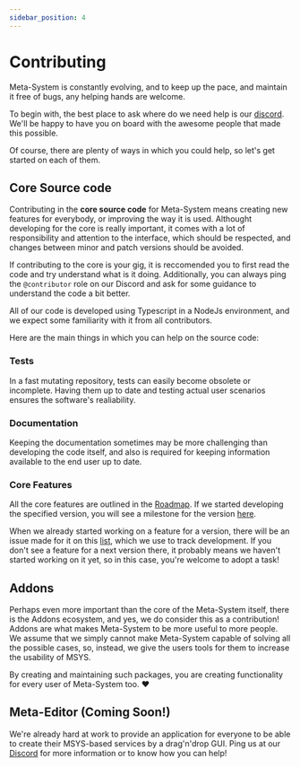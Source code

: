 ```yaml
---
sidebar_position: 4
---
```


# Contributing
Meta-System is constantly evolving, and to keep up the pace, and maintain it free of bugs, any helping hands are welcome.

To begin with, the best place to ask where do we need help is our [discord](https://discord.gg/ndGsnbTW7V). We'll be happy to have you on board with the awesome people that made this possible.

Of course, there are plenty of ways in which you could help, so let's get started on each of them.

## Core Source code
Contributing in the **core source code** for Meta-System means creating new features for everybody, or improving the way it is used. Althought developing for the core is really important, it comes with a lot of responsibility and attention to the interface, which should be respected, and  changes between minor and patch versions should be avoided.

If contributing to the core is your gig, it is reccomended you to first read the code and try understand what is it doing. Additionally, you can always ping the `@contributor` role on our Discord and ask for some guidance to understand the code a bit better.

All of our code is developed using Typescript in a NodeJs environment, and we expect some familiarity with it from all contributors.

Here are the main things in which you can help on the source code:

### Tests
In a fast mutating repository, tests can easily become obsolete or incomplete. Having them up to date and testing actual user scenarios ensures the software's realiability.

### Documentation
Keeping the documentation sometimes may be more challenging than developing the code itself, and also is required for keeping information available to the end user up to date.

### Core Features
All the core features are outlined in the [Roadmap](https://github.com/mapikit/meta-system/blob/master/ROADMAP.md). If we started developing the specified version, you will see a milestone for the version [here](https://github.com/mapikit/meta-system/milestones).

When we already started working on a feature for a version, there will be an issue made for it on this [list](https://github.com/mapikit/meta-system/issues), which we use to track development. If you don't see a feature for a next version there, it probably means we haven't started working on it yet, so in this case, you're welcome to adopt a task!

## Addons
Perhaps even more important than the core of the Meta-System itself, there is the Addons ecosystem, and yes, we do consider this as a contribution! Addons are what makes Meta-System to be more useful to more people. We assume that we simply cannot make Meta-System capable of solving all the possible cases, so, instead, we give the users tools for them to increase the usability of MSYS.

By creating and maintaining such packages, you are creating functionality for every user of Meta-System too. :heart:

## Meta-Editor (Coming Soon!)
We're already hard at work to provide an application for everyone to be able to create their MSYS-based services by a drag'n'drop GUI. Ping us at our [Discord](https://discord.gg/ndGsnbTW7V) for more information or to know how you can help!
